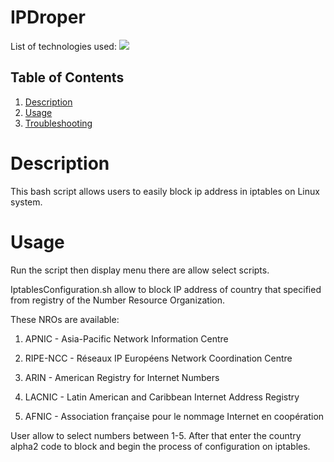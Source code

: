 # IPDroper

<div id="top"></div>
<p style="display: inline">
  <!-- List of technologies used --> 
  List of technologies used:
  

<img src="https://img.shields.io/badge/Linux--FFA500.svg?logo=Linux&style=plastic">

## Table of Contents

1. [Description](#Description)
2. [Usage](#Usage)
3. [Troubleshooting](#Troubleshooting)

# Description

This bash script allows users to easily block ip address in iptables on Linux system. 

# Usage

Run the script then display menu there are allow select scripts.

IptablesConfiguration.sh allow to block IP address of country that specified from registry of the Number Resource Organization.  

 These NROs are available:

 1) APNIC - Asia-Pacific Network Information Centre

 2) RIPE-NCC - Réseaux IP Européens Network Coordination Centre

 3) ARIN - American Registry for Internet Numbers

 4) LACNIC - Latin American and Caribbean Internet Address Registry

 5) AFNIC - Association française pour le nommage Internet en coopération

 User allow to select numbers between 1-5.
 After that enter the country alpha2 code to block and begin the process of configuration on iptables.


